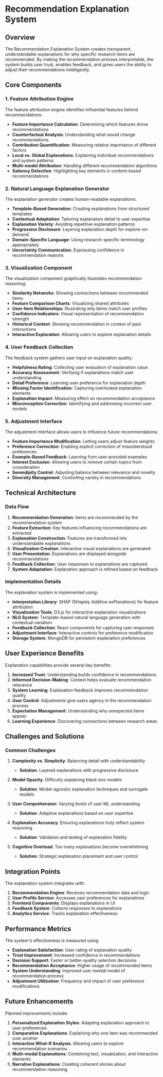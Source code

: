 # Recommendation Explanation System

## Overview

The Recommendation Explanation System creates transparent, understandable explanations for why specific research items are recommended. By making the recommendation process interpretable, the system builds user trust, enables feedback, and gives users the ability to adjust their recommendations intelligently.

## Core Components

### 1. Feature Attribution Engine

The feature attribution engine identifies influential features behind recommendations:

- **Feature Importance Calculation**: Determining which features drove recommendations
- **Counterfactual Analysis**: Understanding what would change recommendations
- **Contribution Quantification**: Measuring relative importance of different factors
- **Local vs. Global Explanations**: Explaining individual recommendations and system patterns
- **Multi-model Attribution**: Handling different recommendation algorithms
- **Saliency Detection**: Highlighting key elements in content-based recommendations

### 2. Natural Language Explanation Generator

The explanation generator creates human-readable explanations:

- **Template-Based Generation**: Creating explanations from structured templates
- **Contextual Adaptation**: Tailoring explanation detail to user expertise
- **Explanation Variety**: Avoiding repetitive explanation patterns
- **Progressive Disclosure**: Layering explanation depth for explore-on-demand
- **Domain-Specific Language**: Using research-specific terminology appropriately
- **Uncertainty Communication**: Expressing confidence in recommendation reasons

### 3. Visualization Component

The visualization component graphically illustrates recommendation reasoning:

- **Similarity Networks**: Showing connections between recommended items
- **Feature Comparison Charts**: Visualizing shared attributes
- **User-Item Relationships**: Illustrating why items match user profiles
- **Confidence Indicators**: Visual representation of recommendation strength
- **Historical Context**: Showing recommendation in context of past interactions
- **Interactive Exploration**: Allowing users to explore explanation details

### 4. User Feedback Collection

The feedback system gathers user input on explanation quality:

- **Helpfulness Rating**: Collecting user evaluation of explanation value
- **Accuracy Assessment**: Verifying if explanations match user understanding
- **Detail Preference**: Learning user preference for explanation depth
- **Missing Factor Identification**: Capturing overlooked explanation elements
- **Explanation Impact**: Measuring effect on recommendation acceptance
- **Misconception Correction**: Identifying and addressing incorrect user models

### 5. Adjustment Interface

The adjustment interface allows users to influence future recommendations:

- **Feature Importance Modification**: Letting users adjust feature weights
- **Preference Correction**: Enabling explicit correction of misunderstood preferences
- **Example-Based Feedback**: Learning from user-provided examples
- **Interest Exclusion**: Allowing users to remove certain topics from consideration
- **Serendipity Control**: Adjusting balance between relevance and novelty
- **Diversity Management**: Controlling variety in recommendations

## Technical Architecture

### Data Flow

1. **Recommendation Generation**: Items are recommended by the recommendation system
2. **Feature Extraction**: Key features influencing recommendations are extracted
3. **Explanation Construction**: Features are transformed into understandable explanations
4. **Visualization Creation**: Interactive visual explanations are generated
5. **User Presentation**: Explanations are displayed alongside recommendations
6. **Feedback Collection**: User responses to explanations are captured
7. **System Adaptation**: Explanation approach is refined based on feedback

### Implementation Details

The explanation system is implemented using:

- **Interpretation Library**: SHAP (SHapley Additive exPlanations) for feature attribution
- **Visualization Tools**: D3.js for interactive explanation visualizations
- **NLG System**: Template-based natural language generation with contextual variation
- **Feedback Collection**: React components for capturing user responses
- **Adjustment Interface**: Interactive controls for preference modification
- **Storage System**: MongoDB for persistent explanation preferences

## User Experience Benefits

Explanation capabilities provide several key benefits:

1. **Increased Trust**: Understanding builds confidence in recommendations
2. **Informed Decision-Making**: Context helps evaluate recommendation relevance
3. **System Learning**: Explanation feedback improves recommendation quality
4. **User Control**: Adjustments give users agency in the recommendation process
5. **Expectation Management**: Understanding why unexpected items appear
6. **Learning Experience**: Discovering connections between research areas

## Challenges and Solutions

### Common Challenges

1. **Complexity vs. Simplicity**: Balancing detail with understandability
   - **Solution**: Layered explanations with progressive disclosure

2. **Model Opacity**: Difficulty explaining black-box models
   - **Solution**: Model-agnostic explanation techniques and surrogate models

3. **User Comprehension**: Varying levels of user ML understanding
   - **Solution**: Adaptive explanations based on user expertise

4. **Explanation Accuracy**: Ensuring explanations truly reflect system reasoning
   - **Solution**: Validation and testing of explanation fidelity

5. **Cognitive Overload**: Too many explanations become overwhelming
   - **Solution**: Strategic explanation placement and user control

## Integration Points

The explanation system integrates with:

1. **Recommendation Engine**: Receives recommendation data and logic
2. **User Profile Service**: Accesses user preferences for explanations
3. **Frontend Components**: Displays explanations in UI
4. **Feedback System**: Collects responses to explanations
5. **Analytics Service**: Tracks explanation effectiveness

## Performance Metrics

The system's effectiveness is measured using:

- **Explanation Satisfaction**: User rating of explanation quality
- **Trust Improvement**: Increased confidence in recommendations
- **Decision Support**: Faster or better-quality selection decisions
- **Recommendation Acceptance**: Higher usage of recommended items
- **System Understanding**: Improved user mental model of recommendation process
- **Adjustment Utilization**: Frequency and impact of user preference modifications

## Future Enhancements

Planned improvements include:

1. **Personalized Explanation Styles**: Adapting explanation approach to user preferences
2. **Comparative Explanations**: Explaining why one item was recommended over another
3. **Interactive What-If Analysis**: Allowing users to explore recommendation scenarios
4. **Multi-modal Explanations**: Combining text, visualization, and interactive elements
5. **Narrative Explanations**: Creating coherent stories about recommendation reasoning